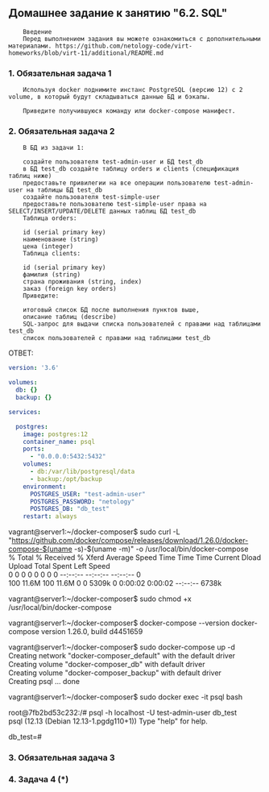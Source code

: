 ## Домашнее задание к занятию "6.2. SQL"

        Введение
        Перед выполнением задания вы можете ознакомиться с дополнительными материалами. https://github.com/netology-code/virt-homeworks/blob/virt-11/additional/README.md

### 1. Обязательная задача 1

        Используя docker поднимите инстанс PostgreSQL (версию 12) c 2 volume, в который будут складываться данные БД и бэкапы.

        Приведите получившуюся команду или docker-compose манифест.



### 2. Обязательная задача 2

        В БД из задачи 1:

        создайте пользователя test-admin-user и БД test_db
        в БД test_db создайте таблицу orders и clients (спeцификация таблиц ниже)
        предоставьте привилегии на все операции пользователю test-admin-user на таблицы БД test_db
        создайте пользователя test-simple-user
        предоставьте пользователю test-simple-user права на SELECT/INSERT/UPDATE/DELETE данных таблиц БД test_db
        Таблица orders:

        id (serial primary key)
        наименование (string)
        цена (integer)
        Таблица clients:
        
        id (serial primary key)
        фамилия (string)
        страна проживания (string, index)
        заказ (foreign key orders)
        Приведите:

        итоговый список БД после выполнения пунктов выше,
        описание таблиц (describe)
        SQL-запрос для выдачи списка пользователей с правами над таблицами test_db
        список пользователей с правами над таблицами test_db

ОТВЕТ:

```yaml
version: '3.6'

volumes:
  db: {}
  backup: {}

services:

  postgres:
    image: postgres:12
    container_name: psql
    ports:
      - "0.0.0.0:5432:5432"
    volumes:
      - db:/var/lib/postgresql/data
      - backup:/opt/backup
    environment:
      POSTGRES_USER: "test-admin-user"
      POSTGRES_PASSWORD: "netology"
      POSTGRES_DB: "db_test"
    restart: always
```

vagrant@server1:~/docker-composer$ sudo curl -L "https://github.com/docker/compose/releases/download/1.26.0/docker-compose-$(uname -s)-$(uname -m)" -o /usr/local/bin/docker-compose   
  % Total    % Received % Xferd  Average Speed   Time    Time     Time  Current 
                                 Dload  Upload   Total   Spent    Left  Speed   
  0     0    0     0    0     0      0      0 --:--:-- --:--:-- --:--:--     0  
100 11.6M  100 11.6M    0     0  5309k      0  0:00:02  0:00:02 --:--:-- 6738k  
    
vagrant@server1:~/docker-composer$ sudo chmod +x /usr/local/bin/docker-compose  
    
vagrant@server1:~/docker-composer$ docker-compose --version 
docker-compose version 1.26.0, build d4451659   

vagrant@server1:~/docker-composer$ sudo docker-compose up -d    
Creating network "docker-composer_default" with the default driver  
Creating volume "docker-composer_db" with default driver    
Creating volume "docker-composer_backup" with default driver    
Creating psql ... done      

vagrant@server1:~/docker-composer$ sudo docker exec -it psql bash  

root@7fb2bd53c232:/#  psql -h localhost -U test-admin-user db_test  
psql (12.13 (Debian 12.13-1.pgdg110+1)) 
Type "help" for help.   

db_test=#   
  
### 3.  Обязательная задача 3



### 4.  Задача 4 (*)

  